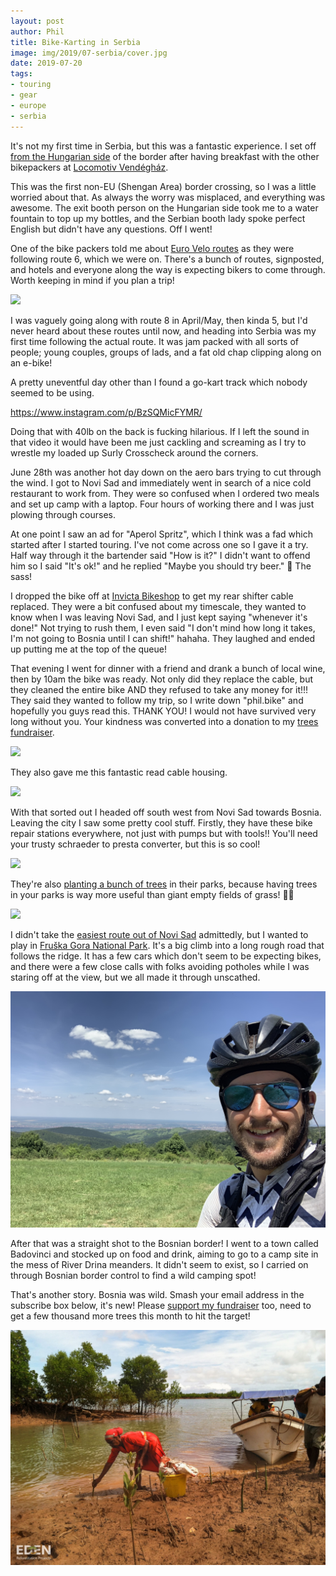 ```yaml
---
layout: post
author: Phil
title: Bike-Karting in Serbia
image: img/2019/07-serbia/cover.jpg
date: 2019-07-20
tags:
- touring
- gear
- europe
- serbia
---
```


It's not my first time in Serbia, but this was a fantastic experience. I set off [from the Hungarian side](/austria-slovenia-hungary/) of the border after having breakfast with the other bikepackers at [Locomotiv Vendégház](https://www.booking.com/hotel/hu/locomotiv-vendeghaz.en-gb.html). 

This was the first non-EU (Shengan Area) border crossing, so I was a little worried about that. As always the worry was misplaced, and everything was awesome. The exit booth person on the Hungarian side took me to a water fountain to top up my bottles, and the Serbian booth lady spoke perfect English but didn't have any questions. Off I went!

One of the bike packers told me about [Euro Velo routes](http://www.eurovelo.org/routes/) as they were following route 6, which we were on. There's a bunch of routes, signposted, and hotels and everyone along the way is expecting bikers to come through. Worth keeping in mind if you plan a trip!

![](img/2019/07-serbia/euro-velo-2019.jpg)

I was vaguely going along with route 8 in April/May, then kinda 5, but I'd never heard about these routes until now, and heading into Serbia was my first time following the actual route. It was jam packed with all sorts of people; young couples, groups of lads, and a fat old chap clipping along on an e-bike!

A pretty uneventful day other than I found a go-kart track which nobody seemed to be using.

https://www.instagram.com/p/BzSQMicFYMR/

Doing that with 40lb on the back is fucking hilarious. If I left the sound in that video it would have been me just cackling and screaming as I try to wrestle my loaded up Surly Crosscheck around the corners.

June 28th was another hot day down on the aero bars trying to cut through the wind. I got to Novi Sad and immediately went in search of a nice cold restaurant to work from. They were so confused when I ordered two meals and set up camp with a laptop. Four hours of working there and I was just plowing through courses. 

At one point I saw an ad for "Aperol Spritz", which I think was a fad which started after I started touring. I've not come across one so I gave it a try. Half way through it the bartender said "How is it?" I didn't want to offend him so I said "It's ok!" and he replied "Maybe you should try beer." 🤣 The sass!

I dropped the bike off at [Invicta Bikeshop](https://www.google.com/maps/place/Invicta+Bikeshop/@45.2398628,19.8160368,17z/data=!3m1!4b1!4m5!3m4!1s0x475b102599a42f97:0xbb556d53ed49a301!8m2!3d45.2398628!4d19.8182255?hl=en) to get my rear shifter cable replaced. They were a bit confused about my timescale, they wanted to know when I was leaving Novi Sad, and I just kept saying "whenever it's done!" Not trying to rush them, I even said "I don't mind how long it takes, I'm not going to Bosnia until I can shift!" hahaha. They laughed and ended up putting me at the top of the queue! 

That evening I went for dinner with a friend and drank a bunch of local wine, then by 10am the bike was ready. Not only did they replace the cable, but they cleaned the entire bike AND they refused to take any money for it!!! They said they wanted to follow my trip, so I write down "phil.bike" and hopefully you guys read this. THANK YOU! I would not have survived very long without you. Your kindness was converted into a donation to my [trees fundraiser](/trees).

![](img/2019/07-serbia/invicta.jpg)

They also gave me this fantastic read cable housing.

![](img/2019/07-serbia/baller-cable.jpg)

With that sorted out I headed off south west from Novi Sad towards Bosnia. Leaving the city I saw some pretty cool stuff. Firstly, they have these bike repair stations everywhere, not just with pumps but with tools!! You'll need your trusty schraeder to presta converter, but this is so cool!

![](img/2019/07-serbia/novi-tools.jpg)

They're also [planting a bunch of trees](/trees) in their parks, because having trees in your parks is way more useful than giant empty fields of grass! 🤷‍♂️

![](img/2019/07-serbia/novi-trees.jpg)

I didn't take the [easiest route out of Novi Sad](https://www.strava.com/activities/2491350922) admittedly, but I wanted to play in [Fruška Gora National Park](https://www.google.com/maps/place/Fru%C5%A1ka+Gora/@45.1759455,19.6933272,11.7z). It's a big climb into a long rough road that follows the ridge. It has a few cars which don't seem to be expecting bikes, and there were a few close calls with folks avoiding potholes while I was staring off at the view, but we all made it through unscathed. 

![](img/2019/07-serbia/hill.jpg)

After that was a straight shot to the Bosnian border! I went to a town called Badovinci and stocked up on food and drink, aiming to go to a camp site in the mess of River Drina meanders. It didn't seem to exist, so I carried on through Bosnian border control to find a wild camping spot! 

That's another story. Bosnia was wild. Smash your email address in the subscribe box below, it's new! Please [support my fundraiser](/trees) too, need to get a few thousand more trees this month to hit the target!

[![](img/2019/06-trees/tree-banks.jpg)](https://offset.earth/philsturgeon)
